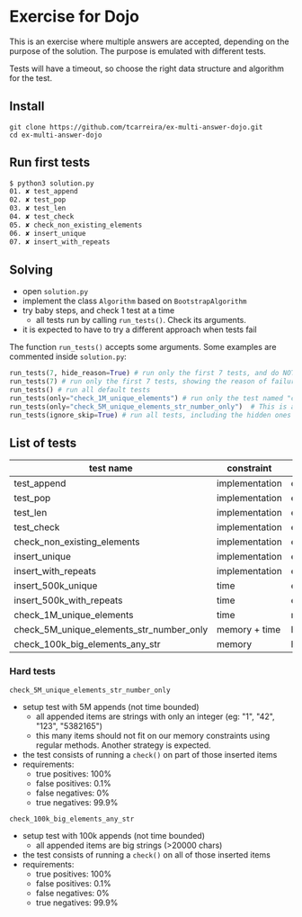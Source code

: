 # Exercise for Dojo

This is an exercise where multiple answers are accepted, depending on the purpose of the solution.
The purpose is emulated with different tests.

Tests will have a timeout, so choose the right data structure and algorithm for the test.

## Install

```
git clone https://github.com/tcarreira/ex-multi-answer-dojo.git
cd ex-multi-answer-dojo
```

## Run first tests

```sh
$ python3 solution.py
01. ✘ test_append
02. ✘ test_pop
03. ✘ test_len
04. ✘ test_check
05. ✘ check_non_existing_elements
06. ✘ insert_unique
07. ✘ insert_with_repeats
```

## Solving

- open `solution.py`
- implement the class `Algorithm` based on `BootstrapAlgorithm`
- try baby steps, and check 1 test at a time
  - all tests run by calling `run_tests()`. Check its arguments.
- it is expected to have to try a different approach when tests fail


The function `run_tests()` accepts some arguments. Some examples are commented inside `solution.py`:

```py
run_tests(7, hide_reason=True) # run only the first 7 tests, and do NOT show the reason of failure
run_tests(7) # run only the first 7 tests, showing the reason of failure
run_tests() # run all default tests
run_tests(only="check_1M_unique_elements") # run only the test named "check_1M_unique_elements"
run_tests(only="check_5M_unique_elements_str_number_only")  # This is a hidden test (advanced!)
run_tests(ignore_skip=True) # run all tests, including the hidden ones

```

## List of tests

| test name                                | constraint     | level  |
| ---------------------------------------- | -------------- | ------ |
| test_append                              | implementation | easy   |
| test_pop                                 | implementation | easy   |
| test_len                                 | implementation | easy   |
| test_check                               | implementation | easy   |
| check_non_existing_elements              | implementation | easy   |
| insert_unique                            | implementation | easy   |
| insert_with_repeats                      | implementation | easy   |
| insert_500k_unique                       | time           | easy+  |
| insert_500k_with_repeats                 | time           | easy+  |
| check_1M_unique_elements                 | time           | medium |
| check_5M_unique_elements_str_number_only | memory + time  | hard   |
| check_100k_big_elements_any_str          | memory         | hard   |

### Hard tests

`check_5M_unique_elements_str_number_only`

- setup test with 5M appends (not time bounded)
  - all appended items are strings with only an integer (eg: "1", "42", "123", "5382165")
  - this many items should not fit on our memory constraints using regular methods. Another strategy is expected.
- the test consists of running a `check()` on part of those inserted items
- requirements:
  - true positives: 100%
  - false positives: 0.1%
  - false negatives: 0%
  - true negatives: 99.9%

`check_100k_big_elements_any_str`

- setup test with 100k appends (not time bounded)
  - all appended items are big strings (>20000 chars)
- the test consists of running a `check()` on all of those inserted items
- requirements:
  - true positives: 100%
  - false positives: 0.1%
  - false negatives: 0%
  - true negatives: 99.9%
